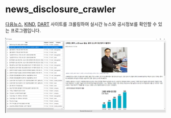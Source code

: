 # news_disclosure_crawler
[다음뉴스](https://finance.daum.net/news), [KIND](https://kind.krx.co.kr/disclosure/todaydisclosure.do?method=searchTodayDisclosureMain&marketType=1), [DART](http://dart.fss.or.kr/dsac001/mainAll.do) 사이트를 크롤링하여 실시간 뉴스와 공시정보를 확인할 수 있는 프로그램입니다.


<img src="/sample1.png">
